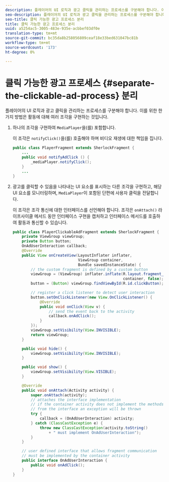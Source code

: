 ```yaml
---
description: 플레이어의 UI 로직과 광고 클릭을 관리하는 프로세스를 구분해야 합니다. 이를 위한 한 가지 방법은 활동에 대해 여러 조각을 구현하는 것입니다.
seo-description: 플레이어의 UI 로직과 광고 클릭을 관리하는 프로세스를 구분해야 합니다. 이를 위한 한 가지 방법은 활동에 대해 여러 조각을 구현하는 것입니다.
seo-title: 클릭 가능한 광고 프로세스 분리
title: 클릭 가능한 광고 프로세스 분리
uuid: a5254ac5-3005-483e-935e-acbbef03df0e
translation-type: tm+mt
source-git-commit: bc35da8b258056809ceaf18e33bed631047bc81b
workflow-type: tm+mt
source-wordcount: '173'
ht-degree: 0%

---
```



# 클릭 가능한 광고 프로세스 {#separate-the-clickable-ad-process} 분리

플레이어의 UI 로직과 광고 클릭을 관리하는 프로세스를 구분해야 합니다. 이를 위한 한 가지 방법은 활동에 대해 여러 조각을 구현하는 것입니다.

1. 하나의 조각을 구현하여 `MediaPlayer`을(를) 포함합니다.

   이 조각은 `notifyClick()`을(를) 호출해야 하며 비디오 재생에 대한 책임을 집니다.

   ```java
   public class PlayerFragment extends SherlockFragment { 
       ... 
       public void notifyAdClick () { 
           _mediaPlayer.notifyClick(); 
       } 
       ... 
   } 
   ```

1. 광고를 클릭할 수 있음을 나타내는 UI 요소를 표시하는 다른 조각을 구현하고, 해당 UI 요소를 모니터링하며, `MediaPlayer`이 포함된 단편에 사용자 클릭을 전달합니다.

   이 조각은 조각 통신에 대한 인터페이스를 선언해야 합니다. 조각은 `onAttach()` 라이프사이클 메서드 동안 인터페이스 구현을 캡처하고 인터페이스 메서드를 호출하여 활동과 통신할 수 있습니다.

   ```java
   public class PlayerClickableAdFragment extends SherlockFragment { 
       private ViewGroup viewGroup; 
       private Button button; 
       OnAdUserInteraction callback; 
       @Override 
       public View onCreateView(LayoutInflater inflater,  
                                ViewGroup container,  
                                Bundle savedInstanceState) { 
           // the custom fragment is defined by a custom button 
           viewGroup = (ViewGroup) inflater.inflate(R.layout.fragment_player_clickable_ad,  
                                                    container, false); 
           button = (Button) viewGroup.findViewById(R.id.clickButton); 
   
           // register a click listener to detect user interaction 
           button.setOnClickListener(new View.OnClickListener() { 
               @Override 
               public void onClick(View v) { 
                   // send the event back to the activity 
                   callback.onAdClick(); 
               } 
           }); 
           viewGroup.setVisibility(View.INVISIBLE); 
           return viewGroup; 
       } 
   
       public void hide() { 
           viewGroup.setVisibility(View.INVISIBLE); 
       } 
   
       public void show() { 
           viewGroup.setVisibility(View.VISIBLE);     
       } 
   
       @Override 
       public void onAttach(Activity activity) { 
           super.onAttach(activity); 
           // attaches the interface implementation 
           // if the container activity does not implement the methods  
           // from the interface an exception will be thrown 
           try { 
               callback = (OnAdUserInteraction) activity; 
           } catch (ClassCastException e) { 
               throw new ClassCastException(activity.toString() 
                   + " must implement OnAdUserInteraction"); 
           }     
       } 
   
       // user defined interface that allows fragment communication 
       // must be implemented by the container activity 
       public interface OnAdUserInteraction { 
           public void onAdClick(); 
       } 
   } 
   ```
